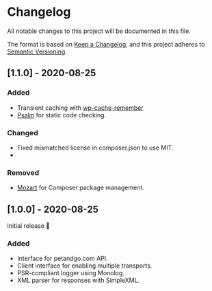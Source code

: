 # Changelog
All notable changes to this project will be documented in this file.

The format is based on [Keep a Changelog](https://keepachangelog.com/en/1.0.0/),
and this project adheres to [Semantic Versioning](https://semver.org/spec/v2.0.0.html).

## [1.1.0] - 2020-08-25

### Added
- Transient caching with [wp-cache-remember](https://github.com/stevegrunwell/wp-cache-remember)
- [Psalm](https://psalm.dev) for static code checking.

### Changed
- Fixed mismatched license in composer.json to use MIT.
-

### Removed
- [Mozart](https://packagist.org/packages/coenjacobs/mozart) for Composer package management.

## [1.0.0] - 2020-08-25
Initial release 🚀

### Added
- Interface for petandgo.com API.
- Client interface for enabling multiple transports.
- PSR-compliant logger using Monolog.
- XML parser for responses with SimpleXML.
